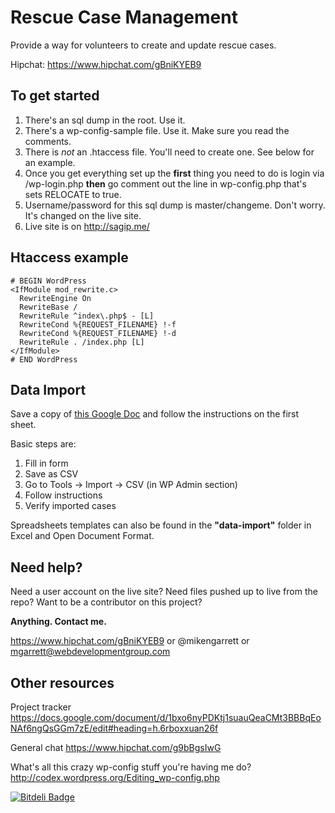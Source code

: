 Rescue Case Management
===

Provide a way for volunteers to create and update rescue cases.

Hipchat: https://www.hipchat.com/gBniKYEB9


## To get started
1. There's an sql dump in the root. Use it. 
1. There's a wp-config-sample file. Use it. Make sure you read the comments.
1. There is *not* an .htaccess file. You'll need to create one. See below for an example.
1. Once you get everything set up the __first__ thing you need to do is login via /wp-login.php __then__ go comment out the line in wp-config.php that's sets RELOCATE to true.
1. Username/password for this sql dump is master/changeme. Don't worry. It's changed on the live site.
1. Live site is on http://sagip.me/

## Htaccess example
```
# BEGIN WordPress
<IfModule mod_rewrite.c>
  RewriteEngine On
  RewriteBase /
  RewriteRule ^index\.php$ - [L]
  RewriteCond %{REQUEST_FILENAME} !-f
  RewriteCond %{REQUEST_FILENAME} !-d
  RewriteRule . /index.php [L]
</IfModule>
# END WordPress
```

## Data Import
Save a copy of [this Google Doc](https://docs.google.com/spreadsheet/ccc?key=0At2Cl1rhLtA_dFF0TjYyeGlNU1JIeHhmLU9VcUVldHc&usp=sharing) and follow the instructions on the first sheet.

Basic steps are:

1. Fill in form
2. Save as CSV
3. Go to Tools -> Import -> CSV (in WP Admin section)
4. Follow instructions
5. Verify imported cases

Spreadsheets templates can also be found in the __"data-import"__ folder in Excel and Open Document Format.


## Need help?
Need a user account on the live site? 
Need files pushed up to live from the repo?
Want to be a contributor on this project?

__Anything. Contact me.__

https://www.hipchat.com/gBniKYEB9 or @mikengarrett or mgarrett@webdevelopmentgroup.com 


## Other resources
Project tracker
https://docs.google.com/document/d/1bxo6nyPDKtj1suauQeaCMt3BBBqEoNAf6ngQsGGm7zE/edit#heading=h.6rboxxuan26f

General chat
https://www.hipchat.com/g9bBgsIwG

What's all this crazy wp-config stuff you're having me do?
http://codex.wordpress.org/Editing_wp-config.php


[![Bitdeli Badge](https://d2weczhvl823v0.cloudfront.net/MikeNGarrett/rcm/trend.png)](https://bitdeli.com/free "Bitdeli Badge")

